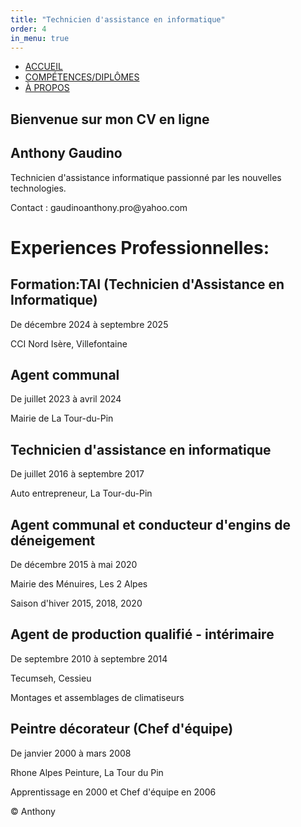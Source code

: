 ```yaml
---
title: "Technicien d'assistance en informatique"
order: 4
in_menu: true
---
```

<ul>
        <li><a href="index.html" class="nav-link">ACCUEIL</a></li>
        <li><a href="competences.html" class="nav-link">COMPÉTENCES/DIPLÔMES</a></li>
        <li><a href="about.html" class="nav-link">À PROPOS</a></li>
      </ul>
    </nav>
  </header>
  <main>
    <section class="welcome">
      <h1>Bienvenue sur mon CV en ligne</h1>                                <h2>Anthony Gaudino</h2>
      <p>Technicien d'assistance informatique passionné par les nouvelles technologies.</p>
      <P>Contact : gaudinoanthony.pro@yahoo.com</P>
    </section>
    <h1>Experiences Professionnelles:</h1>
    <!-- Formation Section -->
    <div class="formation">  
        <div class="item">
            <h2>Formation:TAI (Technicien d'Assistance en Informatique)</h2>
            <p class="dates">De décembre 2024 à septembre 2025</p>
            <p>CCI Nord Isère, Villefontaine</p>
        <div class="item">
            <h2>Agent communal</h2>
            <p class="dates">De juillet 2023 à avril 2024</p>
            <p>Mairie de La Tour-du-Pin</p>
        </div>
        <div class="item">
            <h2>Technicien d'assistance en informatique</h2>
            <p class="dates">De juillet 2016 à septembre 2017</p>
            <p>Auto entrepreneur, La Tour-du-Pin</p>
        </div>
        <div class="item">
            <h2>Agent communal et conducteur d'engins de déneigement</h2>
            <p class="dates">De décembre 2015 à mai 2020</p>
            <p>Mairie des Ménuires, Les 2 Alpes</p>
            <p>Saison d'hiver 2015, 2018, 2020</p>
        </div>
        <div class="item">
            <h2>Agent de production qualifié - intérimaire</h2>
            <p class="dates">De septembre 2010 à septembre 2014</p>
            <p>Tecumseh, Cessieu</p>
            <p>Montages et assemblages de climatiseurs</p>
        </div>
        <div class="item">
            <h2>Peintre décorateur (Chef d'équipe)</h2>
            <p class="dates">De janvier 2000 à mars 2008</p>
            <p>Rhone Alpes Peinture, La Tour du Pin</p>
            <p>Apprentissage en 2000 et Chef d'équipe en 2006</p>
        </div>
    </div>
</div>
</body>
</html>
  </main>
  <footer>
    <p>&copy; Anthony</p>
  </footer>
</body>
</html> 
